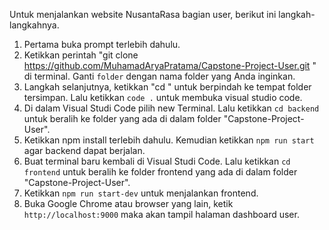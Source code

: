 Untuk menjalankan website NusantaRasa bagian user, berikut ini langkah-langkahnya.

1. Pertama buka prompt terlebih dahulu.
2. Ketikkan perintah "git clone https://github.com/MuhamadAryaPratama/Capstone-Project-User.git <folder> " di terminal. Ganti `folder` dengan nama folder yang Anda inginkan.
3. Langkah selanjutnya, ketikkan "cd <folder>" untuk berpindah ke tempat folder tersimpan. Lalu ketikkan `code .` untuk membuka visual studio code.
4. Di dalam Visual Studi Code pilih new Terminal. Lalu ketikkan `cd backend` untuk beralih ke folder yang ada di dalam folder "Capstone-Project-User".
5. Ketikkan npm install terlebih dahulu. Kemudian ketikkan `npm run start` agar backend dapat berjalan.
6. Buat terminal baru kembali di Visual Studi Code. Lalu ketikkan `cd frontend` untuk beralih ke folder frontend yang ada di dalam folder "Capstone-Project-User".
7. Ketikkan `npm run start-dev` untuk menjalankan frontend.
8. Buka Google Chrome atau browser yang lain, ketik `http://localhost:9000` maka akan tampil halaman dashboard user.
